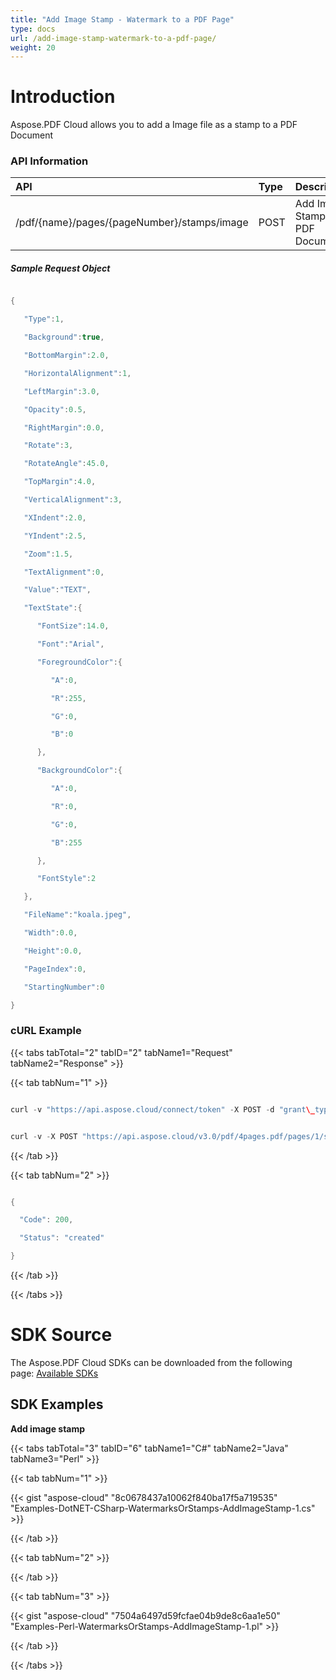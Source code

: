 ```yaml
---
title: "Add Image Stamp - Watermark to a PDF Page"
type: docs
url: /add-image-stamp-watermark-to-a-pdf-page/
weight: 20
---
```


# **Introduction**
Aspose.PDF Cloud allows you to add a Image file as a stamp to a PDF Document
### **API Information**

|**API**|**Type**|**Description**|**Swagger Link**|
| :- | :- | :- | :- |
|/pdf/{name}/pages/{pageNumber}/stamps/image|POST|Add Image Stamp to a PDF Document|[PostPageImageStamps](https://apireference.aspose.cloud/pdf/#!/Stamps/PostPageImageStamps)|
##### **Sample Request Object**
```java

{

   "Type":1,

   "Background":true,

   "BottomMargin":2.0,

   "HorizontalAlignment":1,

   "LeftMargin":3.0,

   "Opacity":0.5,

   "RightMargin":0.0,

   "Rotate":3,

   "RotateAngle":45.0,

   "TopMargin":4.0,

   "VerticalAlignment":3,

   "XIndent":2.0,

   "YIndent":2.5,

   "Zoom":1.5,

   "TextAlignment":0,

   "Value":"TEXT",

   "TextState":{

      "FontSize":14.0,

      "Font":"Arial",

      "ForegroundColor":{

         "A":0,

         "R":255,

         "G":0,

         "B":0

      },

      "BackgroundColor":{

         "A":0,

         "R":0,

         "G":0,

         "B":255

      },

      "FontStyle":2

   },

   "FileName":"koala.jpeg",

   "Width":0.0,

   "Height":0.0,

   "PageIndex":0,

   "StartingNumber":0

}

```
### **cURL Example**
{{< tabs tabTotal="2" tabID="2" tabName1="Request" tabName2="Response" >}}

{{< tab tabNum="1" >}}

```java

curl -v "https://api.aspose.cloud/connect/token" -X POST -d "grant\_type=client\_credentials&client\_id=<CLIENT\_SID>&client\_secret=<CLIENT\_KEY>" -H "Content-Type: application/x-www-form-urlencoded" -H "Accept: application/json"

```

```java

curl -v -X POST "https://api.aspose.cloud/v3.0/pdf/4pages.pdf/pages/1/stamps/image" -H "Content-Type:application/json" -H "Authorization: Bearer GHQLuEDqrgTLMvVWSTDC9b5jePnW5dehYIyFGjTjpciGCl\_ijq9udb4bC580EEhz2OmIAW9bHH\_2WbBR5T-CW77TilH9I7L9FRrzPaa4Ycsjp5B-9w4BTUx2443Ikfn758dzrINi6e5\_pBJepPEo-lsYcRlqfiuglXQy12w88WFhHHiF3ZRMumCed4AWJzOtcG6CO9mCkntm776Z3IvYpLwPD4ZAwO4sD2yxOzORX4D-7LMs-igmKCepKraoCpwA9LnJmhvcZiz0XL9PRLc0y-wZOZyA10ioVKss1h8MRn3t4pYpQ8WChFbUu5COwOGpiCTqY-F4JDW9VPPw\_zct3VZEXNckmTb7kJfmCdq9y8gviPAIVVvk9Xw3S1xWK4qot6Eq4j7Z6X8JdlQfpIqUnVW528FZ6wqfo7szSBidTNuTBsgA" -d "[{'Type': 1, 'Background': true, 'BottomMargin': 2.0, 'HorizontalAlignment': 1, 'LeftMargin': 3.0, 'Opacity': 0.5, 'RightMargin': 0.0, 'Rotate': 3, 'RotateAngle': 45.0, 'TopMargin': 4.0, 'VerticalAlignment': 3, 'XIndent': 2.0, 'YIndent': 2.5, 'Zoom': 1.5, 'TextAlignment': 0, 'Value': 'TEXT', 'TextState': {'FontSize': 14.0, 'Font': 'Arial', 'ForegroundColor': {'A': 0, 'R': 255, 'G': 0, 'B': 0 }, 'BackgroundColor': {'A': 0, 'R': 0, 'G': 0, 'B': 255 }, 'FontStyle': 2 }, 'FileName': 'koala.jpeg', 'Width': 0.0, 'Height': 0.0, 'PageIndex': 0, 'StartingNumber': 0 }]"    

```

{{< /tab >}}

{{< tab tabNum="2" >}}

```java

{  

  "Code": 200,

  "Status": "created"

}

```

{{< /tab >}}

{{< /tabs >}}
# **SDK Source**
The Aspose.PDF Cloud SDKs can be downloaded from the following page: [Available SDKs](/available-sdks-html/)
## **SDK Examples**
**Add image stamp**

{{< tabs tabTotal="3" tabID="6" tabName1="C#" tabName2="Java" tabName3="Perl" >}}

{{< tab tabNum="1" >}}

{{< gist "aspose-cloud" "8c0678437a10062f840ba17f5a719535" "Examples-DotNET-CSharp-WatermarksOrStamps-AddImageStamp-1.cs" >}}

{{< /tab >}}

{{< tab tabNum="2" >}}

{{< /tab >}}

{{< tab tabNum="3" >}}

{{< gist "aspose-cloud" "7504a6497d59fcfae04b9de8c6aa1e50" "Examples-Perl-WatermarksOrStamps-AddImageStamp-1.pl" >}}

{{< /tab >}}

{{< /tabs >}}
